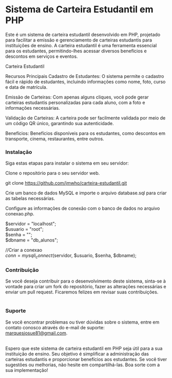 <h1>Sistema de Carteira Estudantil em PHP</h1>

Este é um sistema de carteira estudantil desenvolvido em PHP, projetado para facilitar a emissão e gerenciamento de carteiras estudantis para instituições de ensino. A carteira estudantil é uma ferramenta essencial para os estudantes, permitindo-lhes acessar diversos benefícios e descontos em serviços e eventos.

Carteira Estudantil

Recursos Principais
Cadastro de Estudantes: O sistema permite o cadastro fácil e rápido de estudantes, incluindo informações como nome, foto, curso e data de matrícula.

Emissão de Carteiras: Com apenas alguns cliques, você pode gerar carteiras estudantis personalizadas para cada aluno, com a foto e informações necessárias.

Validação de Carteiras: A carteira pode ser facilmente validada por meio de um código QR único, garantindo sua autenticidade.

Benefícios: Benefícios disponíveis para os estudantes, como descontos em transporte, cinema, restaurantes, entre outros.

<h3>Instalação</h3>
Siga estas etapas para instalar o sistema em seu servidor:<br>

Clone o repositório para o seu servidor web.

git clone
<a href="https://github.com/jmwho/carteira-estudantil.git
"> https://github.com/jmwho/carteira-estudantil.git
</a>

Crie um banco de dados MySQL e importe o arquivo database.sql para criar as tabelas necessárias.

Configure as informações de conexão com o banco de dados no arquivo conexao.php.

$servidor = "localhost";<br>
$usuario = "root";<br>
$senha = "";<br>
$dbname = "db_alunos";<br>

//Criar a conexao<br>
$conn = mysqli_connect($servidor, $usuario, $senha, $dbname);<br>

<h3>Contribuição</h3>
Se você deseja contribuir para o desenvolvimento deste sistema, sinta-se à vontade para criar um fork do repositório, fazer as alterações necessárias e enviar um pull request. Ficaremos felizes em revisar suas contribuições.<br><br>

<h3>Suporte</h3>
Se você encontrar problemas ou tiver dúvidas sobre o sistema, entre em contato conosco através do e-mail de suporte: <a href="mailto:marquesjosue81@gmail.com">marquesjosue81@gmail.com</a>.<br><br>

Espero que este sistema de carteira estudantil em PHP seja útil para a sua instituição de ensino. Seu objetivo é simplificar a administração das carteiras estudantis e proporcionar benefícios aos estudantes. Se você tiver sugestões ou melhorias, não hesite em compartilhá-las. Boa sorte com a sua implementação!
